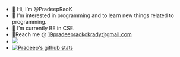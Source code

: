 - 👋 Hi, I’m @PradeepRaoK
- 👀 I’m interested in programming and to learn new things related to programming.
- 🌱 I’m currently BE in CSE.
- 🤝Reach me @ 19pradeepraokokrady@gmail.com
- ![](https://visitor-badge.laobi.icu/badge?page_id=PradeepRaoK.PradeepRaoK)
- [![Pradeep's github stats](https://github-readme-stats.vercel.app/api?username=PradeepRaoK)](https://github.com/PradeepRaoK/github-readme-stats)



<!---
PradeepRaoK/PradeepRaoK is a ✨ special ✨ repository because its `README.md` (this file) appears on your GitHub profile.
You can click the Preview link to take a look at your changes.
--->
